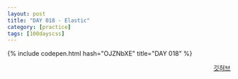 ```yaml
---
layout: post
title: "DAY 018 - Elastic"
category: [practice]
tags: [100dayscss]
---
```


{% include codepen.html hash="OJZNbXE" title="DAY 018" %}

<p align="right">
  <a href="https://github.com/mnmn092631/100daysCSS/tree/main/DAY%20018%20-%20Elastic" title="깃허브">깃허브</a>
</p>
